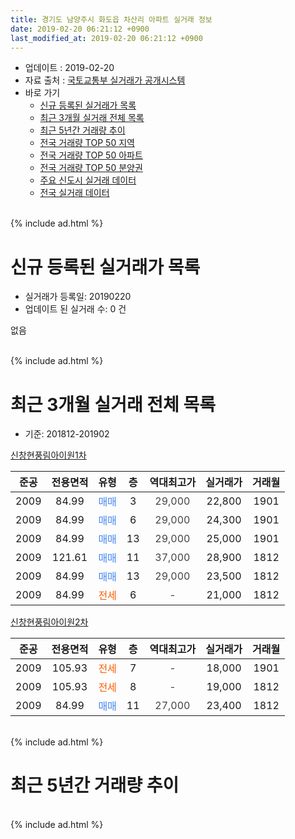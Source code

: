 ```yaml
---
title: 경기도 남양주시 화도읍 차산리 아파트 실거래 정보
date: 2019-02-20 06:21:12 +0900
last_modified_at: 2019-02-20 06:21:12 +0900
---
```


* 업데이트 : 2019-02-20
* 자료 출처 : [국토교통부 실거래가 공개시스템](http://rt.molit.go.kr)
* 바로 가기
    * [신규 등록된 실거래가 목록](#신규-등록된-실거래가-목록)
    * [최근 3개월 실거래 전체 목록](#최근-3개월-실거래-전체-목록)
    * [최근 5년간 거래량 추이](#최근-5년간-거래량-추이)
    * [전국 거래량 TOP 50 지역](https://inasie.github.io/apt-trade-info/최근-3개월-전국에서-가장-거래가-많이-발생한-지역)
    * [전국 거래량 TOP 50 아파트](https://inasie.github.io/apt-trade-info/최근-3개월-전국에서-가장-거래가-많이-발생한-아파트)
    * [전국 거래량 TOP 50 분양권](https://inasie.github.io/apt-trade-info/최근-3개월-전국에서-가장-거래가-많이-발생한-분양권)
    * [주요 신도시 실거래 데이터](https://inasie.github.io/apt-trade-info/주요-신도시)
    * [전국 실거래 데이터](https://inasie.github.io/apt-trade-info/전국)
<br>
{% include ad.html %}
<br>

# 신규 등록된 실거래가 목록
* 실거래가 등록일: 20190220
* 업데이트 된 실거래 수: 0 건

없음

<br>
{% include ad.html %}
<br>

# 최근 3개월 실거래 전체 목록
* 기준: 201812-201902


[신창현풍림아이원1차](https://search.naver.com/search.naver?query=%EA%B2%BD%EA%B8%B0%EB%8F%84+%EB%82%A8%EC%96%91%EC%A3%BC%EC%8B%9C+%ED%99%94%EB%8F%84%EC%9D%8D+%EC%B0%A8%EC%82%B0%EB%A6%AC+%EC%8B%A0%EC%B0%BD%ED%98%84%ED%92%8D%EB%A6%BC%EC%95%84%EC%9D%B4%EC%9B%901%EC%B0%A8)

|준공|전용면적|유형|층|역대최고가|실거래가|거래월|
|:---:|:---:|:---:|:---:|:---:|:---:|:---:|
|2009|84.99|<span style="color:#4285f3">매매</span>|3|<span style="color:#444444">29,000</span>|22,800|1901|
|2009|84.99|<span style="color:#4285f3">매매</span>|6|<span style="color:#444444">29,000</span>|24,300|1901|
|2009|84.99|<span style="color:#4285f3">매매</span>|13|<span style="color:#444444">29,000</span>|25,000|1901|
|2009|121.61|<span style="color:#4285f3">매매</span>|11|<span style="color:#444444">37,000</span>|28,900|1812|
|2009|84.99|<span style="color:#4285f3">매매</span>|13|<span style="color:#444444">29,000</span>|23,500|1812|
|2009|84.99|<span style="color:#ff5a00">전세</span>|6|<span style="color:#444444">-</span>|21,000|1812|

[신창현풍림아이원2차](https://search.naver.com/search.naver?query=%EA%B2%BD%EA%B8%B0%EB%8F%84+%EB%82%A8%EC%96%91%EC%A3%BC%EC%8B%9C+%ED%99%94%EB%8F%84%EC%9D%8D+%EC%B0%A8%EC%82%B0%EB%A6%AC+%EC%8B%A0%EC%B0%BD%ED%98%84%ED%92%8D%EB%A6%BC%EC%95%84%EC%9D%B4%EC%9B%902%EC%B0%A8)

|준공|전용면적|유형|층|역대최고가|실거래가|거래월|
|:---:|:---:|:---:|:---:|:---:|:---:|:---:|
|2009|105.93|<span style="color:#ff5a00">전세</span>|7|<span style="color:#444444">-</span>|18,000|1901|
|2009|105.93|<span style="color:#ff5a00">전세</span>|8|<span style="color:#444444">-</span>|19,000|1812|
|2009|84.99|<span style="color:#4285f3">매매</span>|11|<span style="color:#444444">27,000</span>|23,400|1812|


<br>
{% include ad.html %}
<br>

# 최근 5년간 거래량 추이


<div style="width:100%;">
    <canvas id="deal_progress" height="200"></canvas>
</div>

<script>
new Chart(document.getElementById("deal_progress"), {
    type: 'line',
    data: {
        labels: ['201402','201403','201404','201405','201406','201407','201408','201409','201410','201411','201412','201501','201502','201503','201504','201505','201506','201507','201508','201509','201510','201511','201512','201601','201602','201603','201604','201605','201606','201607','201608','201609','201610','201611','201612','201701','201702','201703','201704','201705','201706','201707','201708','201709','201710','201711','201712','201801','201802','201803','201804','201805','201806','201807','201808','201809','201810','201811','201812','201901','201902'],
        datasets: [{
            label: '매매',
            pointRadius: 1,
            data: [7, 3, 3, 2, 6, 3, 2, 6, 5, 5, 4, 4, 5, 7, 7, 5, 7, 2, 10, 6, 5, 1, 2, 6, 4, 3, 3, 3, 1, 7, 2, 9, 3, 7, 1, 0, 2, 3, 2, 3, 6, 3, 3, 6, 2, 3, 2, 3, 6, 2, 0, 1, 3, 0, 1, 0, 2, 0, 3, 3, 0],
            borderColor: "rgba(255, 201, 14, 1)",
            backgroundColor: "rgba(255, 201, 14, 0.5)",
            fill: false,
            lineTension: 0
        },{
            label: '전월세',
            pointRadius: 1,
            data: [7, 8, 3, 14, 7, 4, 6, 11, 8, 7, 4, 7, 2, 8, 3, 7, 4, 9, 3, 4, 8, 1, 5, 3, 6, 13, 6, 4, 4, 4, 7, 7, 10, 4, 3, 7, 4, 6, 2, 3, 7, 4, 4, 2, 2, 4, 3, 0, 0, 3, 4, 4, 4, 1, 2, 7, 2, 4, 2, 1, 0],
            borderColor: "rgba(0, 141, 185, 1)",
            backgroundColor: "rgba(0, 141, 185, 0.5)",
            fill: false,
            lineTension: 0
        }
        ]
    },
    options: {
        responsive: true,
        title: {
            display: false
        },
        tooltips: {
            mode: 'index',
            intersect: false
        },
        hover: {
            mode: 'nearest',
            intersect: true
        },
        scales: {
            xAxes: [{
                display: true,
                scaleLabel: {
                    display: true,
                    labelString: '년/월'
                }
            }],
            yAxes: [{
                display: true,
                ticks: {
                    suggestedMin: 0,
                },
                scaleLabel: {
                    display: true,
                    labelString: '실거래 수'
                }
            }]
        }
    }
});

</script>


<br>
{% include ad.html %}
<br>

